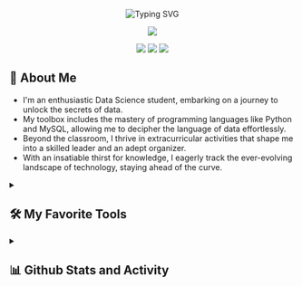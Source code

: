 <!-- Typing SVG by DenverCoder1 - https://github.com/DenverCoder1/readme-typing-svg -->
<p align="center">
 <a>
   <img src="https://readme-typing-svg.demolab.com?font=Bree+Serif&weight=400&size=27&pause=1000&color=0096FF&center=true&width=525&height=40&lines=Hi+There!%2C+Welcome+to+My+Github" alt="Typing SVG" /></a>
</p>

<!-- Background -->
<p align="center">
 <a href="https://github.com/andrymldni">
  <img src="https://media.licdn.com/dms/image/D5616AQECle_ksDlpMg/profile-displaybackgroundimage-shrink_350_1400/0/1693974965940?e=1699488000&v=beta&t=3oX1Ikkz4WH8zeuBb7qDMUcznz3bjJbf-LyAKbr0_8c"></a>
</p>

<!-- Social icons section -->
<p align="center">
 <a href="https://www.linkedin.com/in/andrysyvamldni/">
  <img src="https://img.shields.io/badge/LinkedIn-0077B5?style=for-the-badge&logo=linkedin&logoColor=white"/></a>
 <a href="https://www.instagram.com/andrymldni/">
  <img src="https://img.shields.io/badge/Instagram-E1306C?style=for-the-badge&logo=instagram&logoColor=white"/></a>
 <a href="https://twitter.com/Shinkudoo">
  <img src="https://img.shields.io/badge/Twitter-1DA1F2?style=for-the-badge&logo=twitter&logoColor=white"/></a>
</p>

<h2>👨 About Me</h2>
 <p align="left">
  <ul>
   <li>I'm an enthusiastic Data Science student, embarking on a journey to unlock the secrets of data.</li>
   <li>My toolbox includes the mastery of programming languages like Python and MySQL, allowing me to decipher the language of data effortlessly.</li>
   <li>Beyond the classroom, I thrive in extracurricular activities that shape me into a skilled leader and an adept organizer.</li>
   <li> With an insatiable thirst for knowledge, I eagerly track the ever-evolving landscape of technology, staying ahead of the curve.</li>
  </ul>
 </p>

<details> 
 <summary><h2>🛠️ My Favorite Tools</h2></summary>
 <!-- Some badges are from https://github.com/tandpfun/skill-icons#icons-list -->
 <h3>👨‍💻 Programming and Markup Languages</h3>
  <p align="left">
    <a href="https://skillicons.dev">
      <img src="https://skillicons.dev/icons?i=js,html,css,bash,php,python,r,haskell,scala" /></a>
  </p>

 <h3>🧰 Frameworks and Libraries</h3>
  <p align="left">
   <a href="https://skillicons.dev">
     <img src="https://skillicons.dev/icons?i=tensorflow,flask,figma,bootstrap,wordpress" /></a>
  </p>

<h3>🗄️ Databases and Cloud Hosting</h3>
  <p align="left">
   <a href="https://skillicons.dev">
     <img src="https://skillicons.dev/icons?i=github,mongodb,mysql,sqlite,replit,aws" /></a>
  </p>

<h3>💻 Software and Tools</h3>
  <p align="left">
   <a href="https://skillicons.dev">
     <img src="https://skillicons.dev/icons?i=vscode,discord,stackoverflow" /></a>
  </p>
</details>
 
<details> 
<summary><h2>📊 Github Stats and Activity</h2></summary>

<h3>🔥 Streak Stats</h3>

![andrymldni's Streak](https://github-readme-streak-stats.herokuapp.com/?user=andrymldni&theme=default&hide_border=false)
<h3>💻 GitHub Profile Stats</h3>

![andrymldni's Stats](https://github-readme-stats.vercel.app/api?username=andrymldni&theme=default&show_icons=true&hide_border=false&count_private=true)
![andrymldni's Top Languages](https://github-readme-stats.vercel.app/api/top-langs/?username=andrymldni&theme=default&show_icons=true&hide_border=false&layout=compact)
